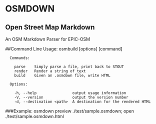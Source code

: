 OSMDOWN
=======
Open Street Map Markdown
------------------------
An OSM Markdown Parser for EPIC-OSM

##Command Line
    Usage: osmbuild [options] [command]

      Commands:

        parse    Simply parse a file, print back to STOUT
        render   Render a string of text
        build    Given an .osmdown file, write HTML

      Options:

        -h, --help                output usage information
        -V, --version             output the version number
        -d, --destination <path>  A destination for the rendered HTML

###Example:
    osmdown preview ./test/sample.osmdown; open ./test/sample.osmdown.html
